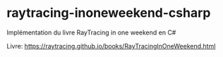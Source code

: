 # raytracing-inoneweekend-csharp

Implémentation du livre RayTracing in one weekend en C#

Livre:
https://raytracing.github.io/books/RayTracingInOneWeekend.html
